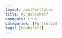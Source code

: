 ```yaml
---
layout: postPortfolio
title: My Bookshelf
comments: true
categories: [Portfolio]
tags: [bookshelf]
---   
```

